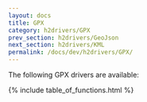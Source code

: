 ```yaml
---
layout: docs
title: GPX
category: h2drivers/GPX
prev_section: h2drivers/GeoJson
next_section: h2drivers/KML
permalink: /docs/dev/h2drivers/GPX/
---
```


The following GPX drivers are available:

{% include table_of_functions.html %}
